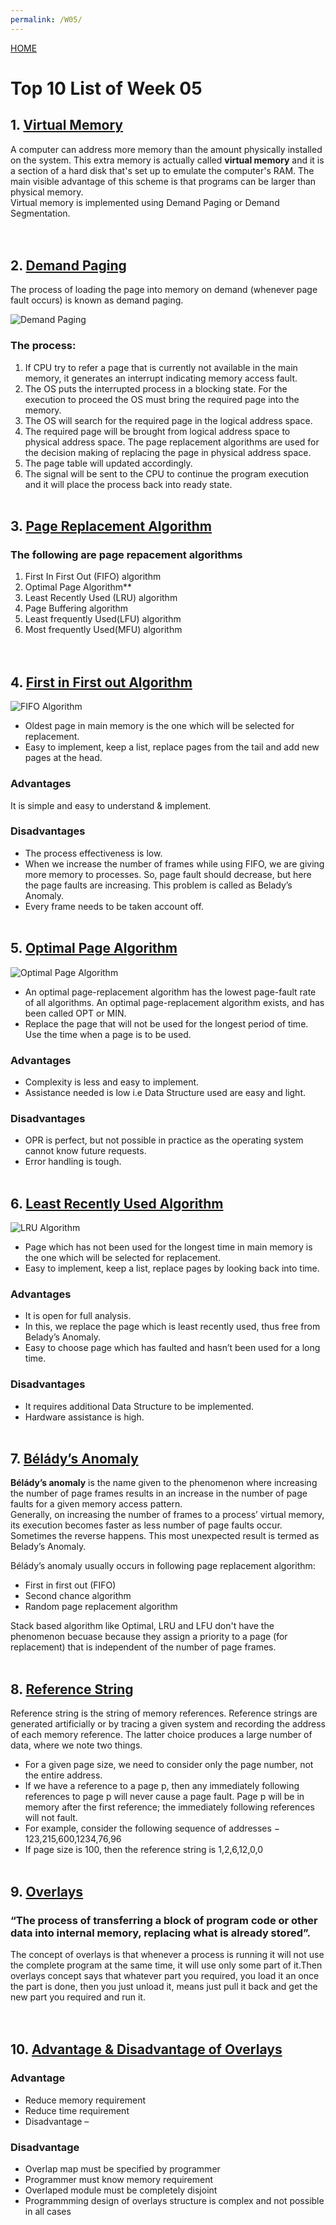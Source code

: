```yaml
---
permalink: /W05/
---
```


[HOME](../)

# Top 10 List of Week 05

## 1. [Virtual Memory](https://www.tutorialspoint.com/operating_system/os_virtual_memory.htm)
A computer can address more memory than the amount physically installed on the system. This extra memory is actually called **virtual memory** and it is a section of a hard disk that's set up to emulate the computer's RAM. The main visible advantage of this scheme is that programs can be larger than physical memory. 
<br> Virtual memory is implemented using Demand Paging or Demand Segmentation.  
<br><br>  


## 2. [Demand Paging](https://www.geeksforgeeks.org/virtual-memory-in-operating-system/)

The process of loading the page into memory on demand (whenever page fault occurs) is known as demand paging.  

![Demand Paging](https://media.geeksforgeeks.org/wp-content/uploads/VirtualDiagram-1.png)  

### **The process:**
1. If CPU try to refer a page that is currently not available in the main memory, it generates an interrupt indicating memory access fault.
2. The OS puts the interrupted process in a blocking state. For the execution to proceed the OS must bring the required page into the memory.
3. The OS will search for the required page in the logical address space.
4. The required page will be brought from logical address space to physical address space. The page replacement algorithms are used for the decision making of replacing the page in physical address space.
5. The page table will updated accordingly.
6. The signal will be sent to the CPU to continue the program execution and it will place the process back into ready state. 
<br><br>  


## 3. [Page Replacement Algorithm](https://www.tutorialspoint.com/operating_system/os_virtual_memory.htm)  

### The following are page repacement algorithms
1. First In First Out (FIFO) algorithm  
2. Optimal Page Algorithm**  
3. Least Recently Used (LRU) algorithm 
4. Page Buffering algorithm
5. Least frequently Used(LFU) algorithm
6. Most frequently Used(MFU) algorithm  
<br><br>


## 4. [First in First out Algorithm](https://www.tutorialspoint.com/operating_system/os_virtual_memory.htm)  
![FIFO Algorithm](https://www.tutorialspoint.com/operating_system/images/fifo.jpg)  
- Oldest page in main memory is the one which will be selected for replacement.
- Easy to implement, keep a list, replace pages from the tail and add new pages at the head.  

### Advantages
It is simple and easy to understand & implement.  

### Disadvantages
- The process effectiveness is low.
- When we increase the number of frames while using FIFO, we are giving more memory to processes. So, page fault should decrease, but here the page faults are increasing. This problem is called as Belady’s Anomaly.
- Every frame needs to be taken account off.
<br><br> 


## 5. [Optimal Page Algorithm](https://www.tutorialspoint.com/operating_system/os_virtual_memory.htm)  
![Optimal Page Algorithm](https://www.tutorialspoint.com/operating_system/images/opr.jpg)  
- An optimal page-replacement algorithm has the lowest page-fault rate of all algorithms. An optimal page-replacement algorithm exists, and has been called OPT or MIN.
- Replace the page that will not be used for the longest period of time. Use the time when a page is to be used.  

### Advantages  
- Complexity is less and easy to implement.
- Assistance needed is low i.e Data Structure used are easy and light.  

### Disadvantages  
- OPR is perfect, but not possible in practice as the operating system cannot know future requests.
- Error handling is tough.
<br><br> 


## 6. [Least Recently Used Algorithm](https://www.tutorialspoint.com/operating_system/os_virtual_memory.htm)  
![LRU Algorithm](https://www.tutorialspoint.com/operating_system/images/lru.jpg)  
- Page which has not been used for the longest time in main memory is the one which will be selected for replacement.
- Easy to implement, keep a list, replace pages by looking back into time.  

### Advantages  
- It is open for full analysis.
- In this, we replace the page which is least recently used, thus free from Belady’s Anomaly.
- Easy to choose page which has faulted and hasn’t been used for a long time.  

### Disadvantages  
- It requires additional Data Structure to be implemented.
- Hardware assistance is high.
<br><br>  


## 7. [Bélády’s Anomaly](https://www.geeksforgeeks.org/beladys-anomaly-in-page-replacement-algorithms/?ref=rp)  

**Bélády’s anomaly** is the name given to the phenomenon where increasing the number of page frames results in an increase in the number of page faults for a given memory access pattern.  
Generally, on increasing the number of frames to a process’ virtual memory, its execution becomes faster as less number of page faults occur. Sometimes the reverse happens. This most unexpected result is termed as Belady’s Anomaly.  

Bélády’s anomaly usually occurs in following page replacement algorithm:  
- First in first out (FIFO)
- Second chance algorithm
- Random page replacement algorithm<br>

Stack based algorithm like Optimal, LRU and LFU don't have the phenomenon becuase because they assign a priority to a page (for replacement) that is independent of the number of page frames.
<br><br>


## 8. [Reference String](https://www.tutorialspoint.com/operating_system/os_virtual_memory.htm)  
Reference string is the string of memory references. Reference strings are generated artificially or by tracing a given system and recording the address of each memory reference. The latter choice produces a large number of data, where we note two things.  
- For a given page size, we need to consider only the page number, not the entire address.
- If we have a reference to a page p, then any immediately following references to page p will never cause a page fault. Page p will be in memory after the first reference; the immediately following references will not fault.  
- For example, consider the following sequence of addresses − 123,215,600,1234,76,96  
- If page size is 100, then the reference string is 1,2,6,12,0,0
<br><br>


## 9. [Overlays](https://www.geeksforgeeks.org/overlays-in-memory-management/?ref=lbp)  
### “The process of transferring a block of program code or other data into internal memory, replacing what is already stored”.  
The concept of overlays is that whenever a process is running it will not use the complete program at the same time, it will use only some part of it.Then overlays concept says that whatever part you required, you load it an once the part is done, then you just unload it, means just pull it back and get the new part you required and run it.  
<br><br>


## 10. [Advantage & Disadvantage of Overlays](https://www.geeksforgeeks.org/overlays-in-memory-management/?ref=lbp)  

### Advantage 
- Reduce memory requirement
- Reduce time requirement
- Disadvantage –

### Disadvantage
- Overlap map must be specified by programmer
- Programmer must know memory requirement
- Overlaped module must be completely disjoint
- Programmming design of overlays structure is complex and not possible in all cases




